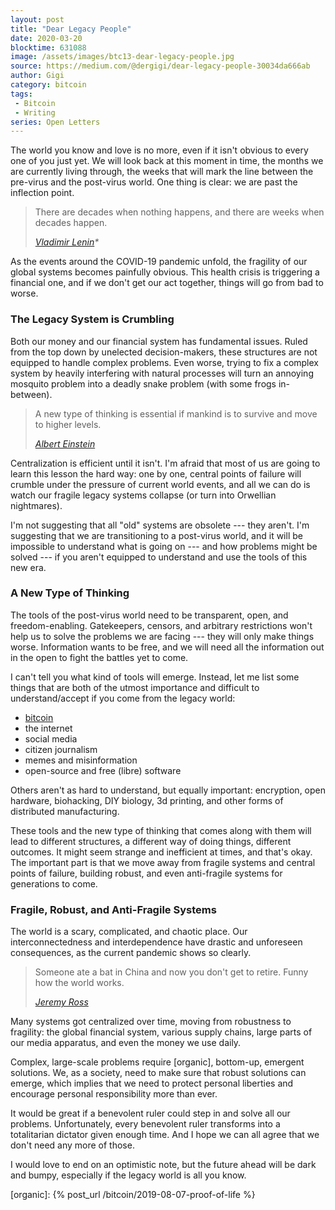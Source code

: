 ```yaml
---
layout: post
title: "Dear Legacy People"
date: 2020-03-20
blocktime: 631088
image: /assets/images/btc13-dear-legacy-people.jpg
source: https://medium.com/@dergigi/dear-legacy-people-30034da666ab
author: Gigi
category: bitcoin
tags:
 - Bitcoin
 - Writing
series: Open Letters
---
```


The world you know and love is no more, even if it isn't obvious to
every one of you just yet. We will look back at this moment in time, the
months we are currently living through, the weeks that will mark the
line between the pre-virus and the post-virus world. One thing is clear:
we are past the inflection point.

> There are decades when nothing happens, and there are weeks when
> decades happen.
>
> <cite>[Vladimir Lenin]\*</cite>

As the events around the COVID-19 pandemic unfold, the fragility of our
global systems becomes painfully obvious. This health crisis is
triggering a financial one, and if we don't get our act together, things
will go from bad to worse.

### The Legacy System is Crumbling

Both our money and our financial system has fundamental issues. Ruled
from the top down by unelected decision-makers, these structures are not
equipped to handle complex problems. Even worse, trying to fix a complex
system by heavily interfering with natural processes will turn an
annoying mosquito problem into a deadly snake problem (with some frogs
in-between).

> A new type of thinking is essential if mankind is to survive and move
> to higher levels.
>
> <cite>[Albert Einstein]</cite>

Centralization is efficient until it isn't. I'm afraid that most of us
are going to learn this lesson the hard way: one by one, central points
of failure will crumble under the pressure of current world events, and
all we can do is watch our fragile legacy systems collapse (or turn into
Orwellian nightmares).

I'm not suggesting that all "old" systems are obsolete --- they aren't.
I'm suggesting that we are transitioning to a post-virus world, and it
will be impossible to understand what is going on --- and how problems
might be solved --- if you aren't equipped to understand and use the
tools of this new era.

### A New Type of Thinking

The tools of the post-virus world need to be transparent, open, and
freedom-enabling. Gatekeepers, censors, and arbitrary restrictions won't
help us to solve the problems we are facing --- they will only make
things worse. Information wants to be free, and we will need all the
information out in the open to fight the battles yet to come.

I can't tell you what kind of tools will emerge. Instead, let me list
some things that are both of the utmost importance and difficult to
understand/accept if you come from the legacy world:

-   [bitcoin]
-   the internet
-   social media
-   citizen journalism
-   memes and misinformation
-   open-source and free (libre) software

Others aren't as hard to understand, but equally important: encryption,
open hardware, biohacking, DIY biology, 3d printing, and other forms of
distributed manufacturing.

These tools and the new type of thinking that comes along with them will
lead to different structures, a different way of doing things, different
outcomes. It might seem strange and inefficient at times, and that's
okay. The important part is that we move away from fragile systems and
central points of failure, building robust, and even anti-fragile
systems for generations to come.

### Fragile, Robust, and Anti-Fragile Systems

The world is a scary, complicated, and chaotic place. Our
interconnectedness and interdependence have drastic and unforeseen
consequences, as the current pandemic shows so clearly.

> Someone ate a bat in China and now you don't get to retire. Funny how
 the world works.
>
> <cite>[Jeremy Ross]</cite>

Many systems got centralized over time, moving from robustness to
fragility: the global financial system, various supply chains, large
parts of our media apparatus, and even the money we use daily.

Complex, large-scale problems require [organic], bottom-up, emergent
solutions. We, as a society, need to make sure that robust solutions can
emerge, which implies that we need to protect personal liberties and
encourage personal responsibility more than ever.

It would be great if a benevolent ruler could step in and solve all our
problems. Unfortunately, every benevolent ruler transforms into a
totalitarian dictator given enough time. And I hope we can all agree
that we don't need any more of those.

I would love to end on an optimistic note, but the future ahead will be
dark and bumpy, especially if the legacy world is all you know.

[bitcoin]: https://bitcoin-resources.com

[Vladimir Lenin]: https://en.wikiquote.org/wiki/Vladimir_Lenin#Misattributed
[Albert Einstein]: https://web.archive.org/web/20140622171150/http://www.turnthetide.info/id54.htm
[Jeremy Ross]: https://twitter.com/jebus911/status/1237092755622502406?s=20

[organic]: {% post_url /bitcoin/2019-08-07-proof-of-life %}
